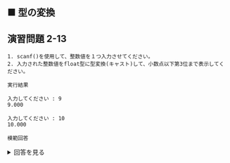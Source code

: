 ## ■ 型の変換

## 演習問題 2-13

```
1. scanf()を使用して、整数値を１つ入力させてください。
2. 入力された整数値をfloat型に型変換(キャスト)して、小数点以下第3位まで表示してください。
```

`実行結果`

```
入力してください : 9
9.000

入力してください : 10
10.000
```

`模範回答`
<details>
<summary>回答を見る</summary>

```c
#include <stdio.h>

main()
{

    int input = 0;

    printf("入力してください : ");
    scanf("%d", &input);

    printf("%.3f\n", (float)input);
}
```
</details>
